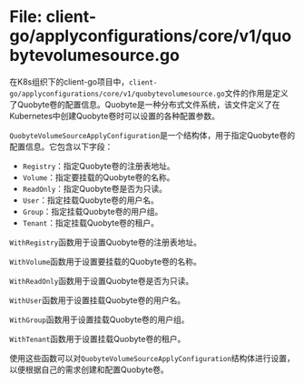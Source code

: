# File: client-go/applyconfigurations/core/v1/quobytevolumesource.go

在K8s组织下的client-go项目中，`client-go/applyconfigurations/core/v1/quobytevolumesource.go`文件的作用是定义了Quobyte卷的配置信息。Quobyte是一种分布式文件系统，该文件定义了在Kubernetes中创建Quobyte卷时可以设置的各种配置参数。

`QuobyteVolumeSourceApplyConfiguration`是一个结构体，用于指定Quobyte卷的配置信息。它包含以下字段：
- `Registry`：指定Quobyte卷的注册表地址。
- `Volume`：指定要挂载的Quobyte卷的名称。
- `ReadOnly`：指定Quobyte卷是否为只读。
- `User`：指定挂载Quobyte卷的用户名。
- `Group`：指定挂载Quobyte卷的用户组。
- `Tenant`：指定挂载Quobyte卷的租户。

`WithRegistry`函数用于设置Quobyte卷的注册表地址。

`WithVolume`函数用于设置要挂载的Quobyte卷的名称。

`WithReadOnly`函数用于设置Quobyte卷是否为只读。

`WithUser`函数用于设置挂载Quobyte卷的用户名。

`WithGroup`函数用于设置挂载Quobyte卷的用户组。

`WithTenant`函数用于设置挂载Quobyte卷的租户。

使用这些函数可以对`QuobyteVolumeSourceApplyConfiguration`结构体进行设置，以便根据自己的需求创建和配置Quobyte卷。


